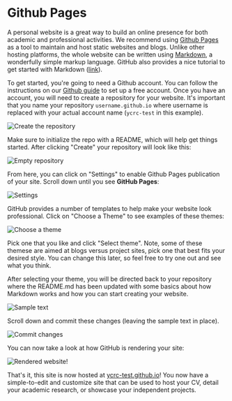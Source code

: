 # Github Pages

A personal website is a great way to build an online presence for both academic and professional activities.
We recommend using [Github Pages](https://guides.github.com/features/pages/) as a tool to maintain and host static websites and blogs.
Unlike other hosting platforms, the whole website can be written using [Markdown](https://www.markdownguide.org), a wonderfully simple markup language.
GitHub also provides a nice tutorial to get started with Markdown ([link](https://guides.github.com/features/mastering-markdown/)).

To get started, you're going to need a Github account.
You can follow the instructions on our [Github guide](./github.md) to set up a free account.
Once you have an account, you will need to create a repository for your website.
It's important that you name your repository `username.github.io`  where username is replaced with your actual account name (`ycrc-test` in this example).

![Create the repository](/img/ghpages_1.png)

Make sure to initialize the repo with a README, which will help get things started.
After clicking "Create" your repository will look like this:

![Empty repository](/img/ghpages_2.png)

From here, you can click on "Settings" to enable Github Pages publication of your site.
Scroll down until you see **GitHub Pages**:

![Settings](/img/ghpages_3.png)

GitHub provides a number of templates to help make your website look professional.
Click on "Choose a Theme" to see examples of these themes:

![Choose a theme](/img/ghpages_4.png)

Pick one that you like and click "Select theme".
Note, some of these themese are aimed at blogs versus project sites, pick one that best fits your desired style.
You can change this later, so feel free to try one out and see what you think.

After selecting your theme, you will be directed back to your repository where the README.md has been updated with some basics about how Markdown works and how you can start creating your website.

![Sample text](/img/ghpages_5.png)

Scroll down and commit these changes (leaving the sample text in place).

![Commit changes](/img/ghpages_6.png)

You can now take a look at how GitHub is rendering your site:

![Rendered website!](/img/ghpages_7.png)

That's it, this site is now hosted at [ycrc-test.github.io](http://ycrc-test.github.io)!
You now have a simple-to-edit and customize site that can be used to host your CV, detail your academic research, or showcase your independent projects.
